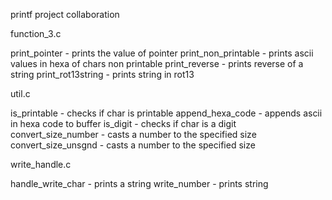 printf project collaboration

function_3.c

print_pointer - prints the value of pointer
print_non_printable - prints ascii values in hexa of chars non printable
print_reverse - prints reverse of a string
print_rot13string - prints string in rot13

util.c

is_printable - checks if char is printable
append_hexa_code - appends ascii in hexa code to buffer
is_digit - checks if char is a digit
convert_size_number - casts a number to the specified size
convert_size_unsgnd - casts a number to the specified size

write_handle.c

handle_write_char - prints a string
write_number - prints string
